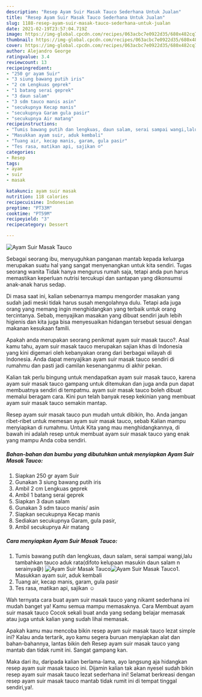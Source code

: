 ```yaml
---
description: "Resep Ayam Suir Masak Tauco Sederhana Untuk Jualan"
title: "Resep Ayam Suir Masak Tauco Sederhana Untuk Jualan"
slug: 1188-resep-ayam-suir-masak-tauco-sederhana-untuk-jualan
date: 2021-02-19T23:57:04.719Z
image: https://img-global.cpcdn.com/recipes/063acbc7e0922d35/680x482cq70/ayam-suir-masak-tauco-foto-resep-utama.jpg
thumbnail: https://img-global.cpcdn.com/recipes/063acbc7e0922d35/680x482cq70/ayam-suir-masak-tauco-foto-resep-utama.jpg
cover: https://img-global.cpcdn.com/recipes/063acbc7e0922d35/680x482cq70/ayam-suir-masak-tauco-foto-resep-utama.jpg
author: Alejandro George
ratingvalue: 3.4
reviewcount: 13
recipeingredient:
- "250 gr ayam Suir"
- "3 siung bawang putih iris"
- "2 cm Lengkuas geprek"
- "1 batang serai geprek"
- "3 daun salam"
- "3 sdm tauco manis asin"
- "secukupnya Kecap manis"
- "secukupnya Garam gula pasir"
- "secukupnya Air matang"
recipeinstructions:
- "Tumis bawang putih dan lengkuas, daun salam, serai sampai wangi,lalu tambahkan tauco aduk rata(difoto kelupaan masukin daun salam n serainya😅)"
- "Masukkan ayam suir, aduk kembali"
- "Tuang air, kecap manis, garam, gula pasir"
- "Tes rasa, matikan api, sajikan ☺"
categories:
- Resep
tags:
- ayam
- suir
- masak

katakunci: ayam suir masak 
nutrition: 118 calories
recipecuisine: Indonesian
preptime: "PT33M"
cooktime: "PT59M"
recipeyield: "3"
recipecategory: Dessert

---
```



![Ayam Suir Masak Tauco](https://img-global.cpcdn.com/recipes/063acbc7e0922d35/680x482cq70/ayam-suir-masak-tauco-foto-resep-utama.jpg)

Sebagai seorang ibu, menyuguhkan panganan mantab kepada keluarga merupakan suatu hal yang sangat menyenangkan untuk kita sendiri. Tugas seorang  wanita Tidak hanya mengurus rumah saja, tetapi anda pun harus memastikan keperluan nutrisi tercukupi dan santapan yang dikonsumsi anak-anak harus sedap.

Di masa  saat ini, kalian sebenarnya mampu mengorder masakan yang sudah jadi meski tidak harus susah mengolahnya dulu. Tetapi ada juga orang yang memang ingin menghidangkan yang terbaik untuk orang tercintanya. Sebab, menyajikan masakan yang dibuat sendiri jauh lebih higienis dan kita juga bisa menyesuaikan hidangan tersebut sesuai dengan makanan kesukaan famili. 



Apakah anda merupakan seorang penikmat ayam suir masak tauco?. Asal kamu tahu, ayam suir masak tauco merupakan sajian khas di Indonesia yang kini digemari oleh kebanyakan orang dari berbagai wilayah di Indonesia. Anda dapat menyajikan ayam suir masak tauco sendiri di rumahmu dan pasti jadi camilan kesenanganmu di akhir pekan.

Kalian tak perlu bingung untuk mendapatkan ayam suir masak tauco, karena ayam suir masak tauco gampang untuk ditemukan dan juga anda pun dapat membuatnya sendiri di tempatmu. ayam suir masak tauco boleh dibuat memalui beragam cara. Kini pun telah banyak resep kekinian yang membuat ayam suir masak tauco semakin mantap.

Resep ayam suir masak tauco pun mudah untuk dibikin, lho. Anda jangan ribet-ribet untuk memesan ayam suir masak tauco, sebab Kalian mampu menyiapkan di rumahmu. Untuk Kita yang mau menghidangkannya, di bawah ini adalah resep untuk membuat ayam suir masak tauco yang enak yang mampu Anda coba sendiri.

<!--inarticleads1-->

##### Bahan-bahan dan bumbu yang dibutuhkan untuk menyiapkan Ayam Suir Masak Tauco:

1. Siapkan 250 gr ayam Suir
1. Gunakan 3 siung bawang putih iris
1. Ambil 2 cm Lengkuas geprek
1. Ambil 1 batang serai geprek
1. Siapkan 3 daun salam
1. Gunakan 3 sdm tauco manis/ asin
1. Siapkan secukupnya Kecap manis
1. Sediakan secukupnya Garam, gula pasir,
1. Ambil secukupnya Air matang




<!--inarticleads2-->

##### Cara menyiapkan Ayam Suir Masak Tauco:

1. Tumis bawang putih dan lengkuas, daun salam, serai sampai wangi,lalu tambahkan tauco aduk rata(difoto kelupaan masukin daun salam n serainya😅)
<img src="https://img-global.cpcdn.com/steps/2fe0f98e225fb9ea/160x128cq70/ayam-suir-masak-tauco-langkah-memasak-1-foto.jpg" alt="Ayam Suir Masak Tauco"><img src="https://img-global.cpcdn.com/steps/146ad4ec169e71cb/160x128cq70/ayam-suir-masak-tauco-langkah-memasak-1-foto.jpg" alt="Ayam Suir Masak Tauco">1. Masukkan ayam suir, aduk kembali
1. Tuang air, kecap manis, garam, gula pasir
1. Tes rasa, matikan api, sajikan ☺




Wah ternyata cara buat ayam suir masak tauco yang nikamt sederhana ini mudah banget ya! Kamu semua mampu memasaknya. Cara Membuat ayam suir masak tauco Cocok sekali buat anda yang sedang belajar memasak atau juga untuk kalian yang sudah lihai memasak.

Apakah kamu mau mencoba bikin resep ayam suir masak tauco lezat simple ini? Kalau anda tertarik, ayo kamu segera buruan menyiapkan alat dan bahan-bahannya, lantas bikin deh Resep ayam suir masak tauco yang mantab dan tidak rumit ini. Sangat gampang kan. 

Maka dari itu, daripada kalian berlama-lama, ayo langsung aja hidangkan resep ayam suir masak tauco ini. Dijamin kalian tak akan nyesel sudah bikin resep ayam suir masak tauco lezat sederhana ini! Selamat berkreasi dengan resep ayam suir masak tauco mantab tidak rumit ini di tempat tinggal sendiri,ya!.

